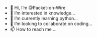 - 👋 Hi, I’m @Packet-on-Wire
- 👀 I’m interested in knowledge...
- 🌱 I’m currently learning python...
- 💞️ I’m looking to collaborate on coding...
- 📫 How to reach me ...

<!---
Packet-on-Wire/Packet-on-Wire is a ✨ special ✨ repository because its `README.md` (this file) appears on your GitHub profile.
You can click the Preview link to take a look at your changes.
--->
